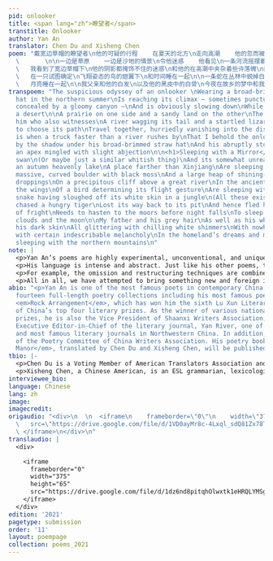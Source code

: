 ```yaml
---
pid: onlooker
title: <span lang="zh">瞭望者</span>
transtitle: Onlooker
author: Yan An
translator: Chen Du and Xisheng Chen
poem: "戴宽边草帽的瞭望者\n他的可疑的行程    在夏天的北方\n走向高潮    他的忽而被群峰突出\n忽而又被幽暗的峡谷藏匿的行程\n在渐渐靠近沙漠时\n明显地慢下来了
  \       \n\n一边是草原    一边是沙地的情景\n令他迷惑    他看见\n一条河流摇摆着尾巴\n和一条受惊的慌不择路的蜥蜴\n他们结伴而行    消失般地奔赴远处\n\n我是在一辆比河流跑得更快的卡车\n一晃而过时看到瞭望者的
  \   我看到了宽边草帽下\n他的阴影都掩饰不住的迷惑\n和他的在高潮中夹杂着些许落魄\n而忽然停下来的旅程\n\n<h1><span lang=\"zh\">和镜子睡在一起</span></h1>\n\n一只白天鹅\n（也许仅仅是一个类似的白乎乎的事物）\n和它的不太真实的白\n在秋天的天池里\n在比新疆还远的地方\n和镜子睡在一起\n\n一块有弯度的巨石和它的黑青苔\n和一大堆白花花的鸟粪\n在大河上空的危崖上\n在古代的风中
  \   在一只试图确定\n飞翔姿态的鸟的翅翼下\n和时间睡在一起\n\n一条蛇在丛林中蜕掉白皮\n（这一切只是在想象之中）\n追逐一只饥饿的老虎未果\n在迷失了返回洞穴的道路之后\n由于恐惧而仓皇逃窜\n天黑之前它要赶到旷野上\n和乌云
  \   月亮睡在一起\n\n我父亲和他的白发\n以及他的黑皮中的白骨\n今夜在故乡的梦中和我的梦中\n闪着无处安放的白花花的寒光\n和某种难以名状的忧伤\n和北方的群山睡在一起\n"
transpoem: "The suspicious odyssey of an onlooker \nWearing a broad-brimmed straw
  hat in the northern summer\nIs reaching its climax — sometimes punctuated by peaks\nOtherwise
  concealed by a gloomy canyon —\nAnd is obviously slowing down\nWhile gradually approaching
  a desert\n\nA prairie on one side and a sandy land on the other\nThe views bewilder
  him who also witnesses\nA river wagging its tail and a startled lizard \nToo desperate
  to choose its path\nTravel together, hurriedly vanishing into the distance\n\nIt
  is when a truck faster than a river rushes by\nThat I behold the onlooker, his bewilderment\nUnconcealable
  by the shadow under his broad-brimmed straw hat\nAnd his abruptly stopped journey\nWith
  an apex mingled with slight abjection\n\n<h1>Sleeping with a Mirror</h1>\n\nA white
  swan\n(Or maybe just a similar whitish thing)\nAnd its somewhat unreal whiteness\nIn
  an autumn heavenly lake\nA place farther than Xinjiang\nAre sleeping with a mirror\n\nA
  massive, curved boulder with black moss\nAnd a large heap of shining-white bird
  droppings\nOn a precipitous cliff above a great river\nIn the ancient wind, under
  the wings\nOf a bird determining its flight gesture\nAre sleeping with time\n\nA
  snake having sloughed off its white skin in a jungle\n(All these exist only in imagination)\nFruitlessly
  chased a hungry tiger\nLost its way back to its pit\nAnd hence fled hurriedly out
  of fright\nNeeds to hasten to the moors before night falls\nTo sleep with gloomy
  clouds and the moon\n\nMy father and his grey hair\nAs well as his white bones under
  his dark skin\nAll glittering with chilling white shimmers\nWith nowhere to rest\nAnd
  with certain indescribable melancholy\nIn the homeland’s dreams and mine tonight\nAre
  sleeping with the northern mountains\n"
note: |
  <p>Yan An’s poems are highly experimental, unconventional, and unique according to the standards and traditions of Chinese culture, considering their aesthetic value, contents, philosophical denotations and meanings. As a pioneer in modern Westernized Chinese poetry, Yan An has completely transformed Chinese readers’ concepts and understanding of poetry through his unique views about the universe, life, society, and people. His way of thinking is unusual and unconventional. His poems do not contain any of the Chinese elements traditionally and commonly depicted by other Chinese poets and even if they do, they are addressed from unique perspectives. Therefore, they can transcend the boundaries between nations and cultures, reaching for a wider audience across the world. In each of his poems, behind his boundless imagination, there lies a story and Yan An’s sentiments and understandings of life, people, society, and the universe.</p>
  <p>His language is intense and abstract. Just like his other poems, these poems are rich in imagery and literary devices, such as metaphor, personification, and parallelism. These literary devices have well served their purpose in the Chinese versions. Nevertheless, in their English versions, some transcreation techniques have to be exploited to retain the same or similar effect.</p>
  <p>For example, the omission and restructuring techniques are combined together in translating the first two lines of the first stanza of the poem “Onlooker.” In particular, “his” is omitted, “wearing a broad-brimmed straw hat” is restructured from the first line to the second line, and “the suspicious odyssey” is restructured from the second line to the third line. Also, the spaces are switched to English conventions to make the translation more elegant. In order to delete some of the spaces, conjunctions are used as in the case of “and” and “who” in the first and second line of the second stanza, respectively.</p>
  <p>All in all, we have attempted to bring something new and foreign into English to enrich it, by helping English poets and readers unleash their creativity, imagination, inspiration, and by bridging or integrating American and Chinese culture and ways of thinking. Also, we have endeavored to create some novel transcreation techniques to help with any future translation of Yan An’s poems.</p>
abio: "<p>Yan An is one of the most famous poets in contemporary China, author of
  fourteen full-length poetry collections including his most famous poetry collection
  <em>Rock Arrangement</em>, which has won him the sixth Lu Xun Literary Prize, one
  of China’s top four literary prizes. As the winner of various national awards and
  prizes, he is also the Vice President of Shaanxi Writers Association, the head and
  Executive Editor-in-Chief of the literary journal, Yan River, one of the oldest
  and most famous literary journals in Northwestern China. In addition, he is a member
  of the Poetry Committee of China Writers Association. His poetry book <em>A Naturalist’s
  Manor</em>, translated by Chen Du and Xisheng Chen, will be published by Chax Press.</p>"
tbio: |-
  <p>Chen Du is a Voting Member of American Translators Association and a member of the Translators Association of China with a Master’s Degree in Biophysics from Roswell Park Cancer Institute, the State University of New York at Buffalo and a Master’s Degree in Radio Physics from the Chinese Academy of Sciences. She revised more than eight chapters of the Chinese translation of the biography of Helen Snow, <em>Helen Foster Snow – An American Woman in Revolutionary China</em>. In the United States, her translations have appeared in <em>Columbia Journal</em>, <em>Lunch Ticket</em>, <em>Pilgrimage</em>, the <em>Los Angeles Review</em>, and elsewhere. Three poems co-translated by her and Xisheng Chen were finalists in the Gabo Prize for Literature in Translation and Multilingual Texts in 2020. She is also the author of the book <em>Successful Personal Statements</em>. Find her online at ofsea.com.</p>
  <p>Xisheng Chen, a Chinese American, is an ESL grammarian, lexicologist, linguist, translator and educator. His educational background includes: a BA and an MA from Fudan University, Shanghai, China, and a Mandarin Healthcare Interpreter Certificate from the City College of San Francisco. His working history includes: translator for Shanghai TV Station, Evening English News; Lecturer at Jiangnan University, Wuxi, China; Adjunct Professor at the Departments of English and Social Sciences of Trine University (formerly Tri-State University), Angola, Indiana; notary public; and contract high-tech translator for Futurewei Technologies, Inc. in Santa Clara, California. As a translator for over three decades, he has published a lot of translations in various fields in newspapers and journals in China and abroad. Three poems co-translated by him and Chen Du were finalists in the Gabo Prize for Literature in Translation and Multilingual Texts in 2020.</p>
interviewee_bio:
language: Chinese
lang: zh
image:
imagecredit:
origaudio: "<div>\n  \n  <iframe\n    frameborder=\"0\"\n    width=\"375\"\n    height=\"65\"\n
  \   src=\"https://drive.google.com/file/d/1VD0ayMr8c-4Lxql_sdQ81Zx78TAORHuY/preview\">\n
  \ </iframe>\n</div>\n"
translaudio: |
  <div>

    <iframe
      frameborder="0"
      width="375"
      height="65"
      src="https://drive.google.com/file/d/1dz6nd8pitqhOlwxtk1eHRQLYMSgiytJf/preview">
    </iframe>
  </div>
edition: '2021'
pagetype: submission
order: '11'
layout: poempage
collection: poems_2021
---
```

